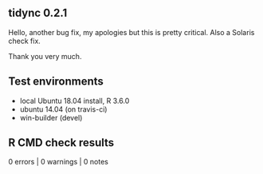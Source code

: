 ## tidync 0.2.1

Hello, another bug fix, my apologies but this is pretty critical. Also a
Solaris check fix. 

Thank you very much. 


## Test environments
* local Ubuntu 18.04 install, R 3.6.0
* ubuntu 14.04 (on travis-ci)
* win-builder (devel)

## R CMD check results

0 errors | 0 warnings | 0 notes

